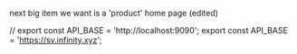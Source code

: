 next big item we want is a 'product' home page (edited)

// export const API_BASE = 'http://localhost:9090';
export const API_BASE = 'https://sv.infinity.xyz';

